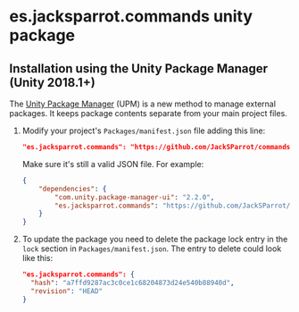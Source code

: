 # es.jacksparrot.commands unity package

## Installation using the Unity Package Manager (Unity 2018.1+)

The [Unity Package Manager](https://docs.unity3d.com/Packages/com.unity.package-manager-ui@1.8/manual/index.html) (UPM) is a new method to manage external packages. It keeps package contents separate from your main project files.

1. Modify your project's `Packages/manifest.json` file adding this line:

    ```json
    "es.jacksparrot.commands": "https://github.com/JackSParrot/commands-pkg.git"
    ```

    Make sure it's still a valid JSON file. For example:

    ```json
    {
        "dependencies": {
            "com.unity.package-manager-ui": "2.2.0",
            "es.jacksparrot.commands": "https://github.com/JackSParrot/commands-pkg.git"
        }
    }
    ```

2. To update the package you need to delete the package lock entry in the `lock` section in `Packages/manifest.json`. The entry to delete could look like this:

    ```json
    "es.jacksparrot.commands": {
      "hash": "a7ffd9287ac3c0ce1c68204873d24e540b88940d",
      "revision": "HEAD"
    }
    ```
